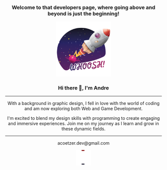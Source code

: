 <section class="header">
    <div class="hero" align="center">
        <h3>
            Welcome to that developers page, where going above and beyond is just the beginning!
        </h3>
        <img 
            src="./assets/profileImage.png" 
            alt="Vector illustration of a toy rocket flying into space with a $5 price tag still attacted by a string"
            width="35%"
        >
        <h3>
            Hi there 👋, I'm <strong>Andre</strong>
        </h3>
    </div>
    <div class="introduction" align="center">
        <hr>
        <p >
            With a background in graphic design, I fell in love with the world of coding and am now exploring both Web and Game Development.
        </p>
        <p>
            I'm excited to blend my design skills with programming to create engaging and immersive experiences. Join me on my journey as I learn and grow in these dynamic fields.
        </p>
        <hr>
    </div>
</section>

<section class="main"></section>
<section class="footer" align="center">
    <p>
         acoetzer.dev@gmail.com
    </p>
    <img src="./assets/cherrydrop.gif" 
        alt="My first pixil art animation of a cherry drop and being swallowed by its shadow and looping over again"
        width="10%">
</section>
